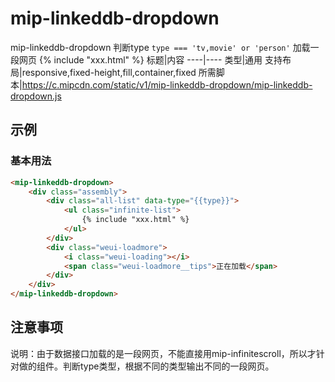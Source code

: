 # mip-linkeddb-dropdown

mip-linkeddb-dropdown  判断type  `type === 'tv,movie' or 'person'` 加载一段网页 {% include "xxx.html" %}
标题|内容
----|----
类型|通用
支持布局|responsive,fixed-height,fill,container,fixed
所需脚本|https://c.mipcdn.com/static/v1/mip-linkeddb-dropdown/mip-linkeddb-dropdown.js

## 示例

### 基本用法
```html
<mip-linkeddb-dropdown>
	<div class="assembly">
        <div class="all-list" data-type="{{type}}">
            <ul class="infinite-list">
				{% include "xxx.html" %}
            </ul>
        </div>
        <div class="weui-loadmore">
            <i class="weui-loading"></i>
            <span class="weui-loadmore__tips">正在加载</span>
        </div>
    </div>
</mip-linkeddb-dropdown>
```
## 注意事项

说明：由于数据接口加载的是一段网页，不能直接用mip-infinitescroll，所以才针对做的组件。判断type类型，根据不同的类型输出不同的一段网页。